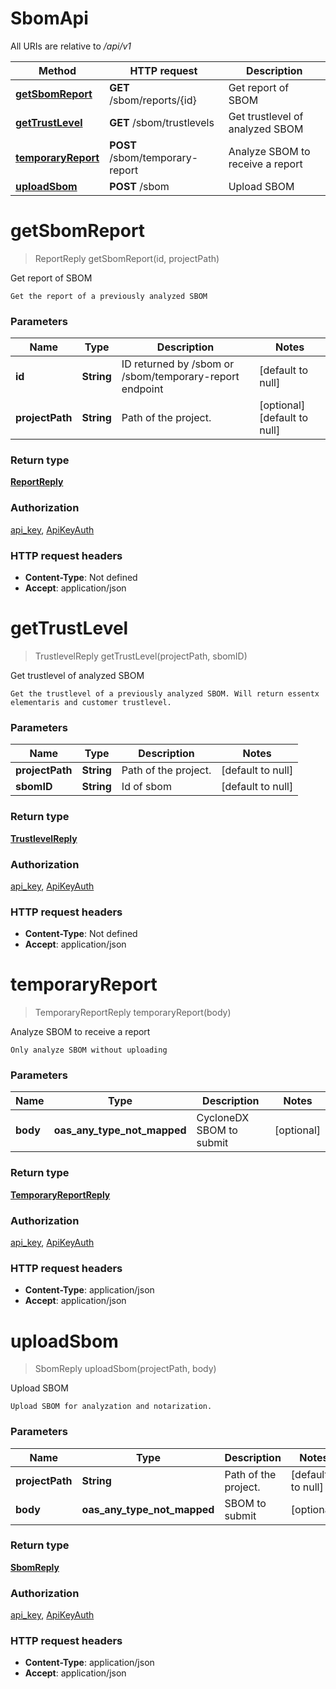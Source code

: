 # SbomApi

All URIs are relative to */api/v1*

| Method | HTTP request | Description |
|------------- | ------------- | -------------|
| [**getSbomReport**](SbomApi.md#getSbomReport) | **GET** /sbom/reports/{id} | Get report of SBOM |
| [**getTrustLevel**](SbomApi.md#getTrustLevel) | **GET** /sbom/trustlevels | Get trustlevel of analyzed SBOM |
| [**temporaryReport**](SbomApi.md#temporaryReport) | **POST** /sbom/temporary-report | Analyze SBOM to receive a report |
| [**uploadSbom**](SbomApi.md#uploadSbom) | **POST** /sbom | Upload SBOM |


<a name="getSbomReport"></a>
# **getSbomReport**
> ReportReply getSbomReport(id, projectPath)

Get report of SBOM

    Get the report of a previously analyzed SBOM

### Parameters

|Name | Type | Description  | Notes |
|------------- | ------------- | ------------- | -------------|
| **id** | **String**| ID returned by /sbom or /sbom/temporary-report endpoint | [default to null] |
| **projectPath** | **String**| Path of the project. | [optional] [default to null] |

### Return type

[**ReportReply**](../Models/ReportReply.md)

### Authorization

[api_key](../README.md#api_key), [ApiKeyAuth](../README.md#ApiKeyAuth)

### HTTP request headers

- **Content-Type**: Not defined
- **Accept**: application/json

<a name="getTrustLevel"></a>
# **getTrustLevel**
> TrustlevelReply getTrustLevel(projectPath, sbomID)

Get trustlevel of analyzed SBOM

    Get the trustlevel of a previously analyzed SBOM. Will return essentx elementaris and customer trustlevel.

### Parameters

|Name | Type | Description  | Notes |
|------------- | ------------- | ------------- | -------------|
| **projectPath** | **String**| Path of the project. | [default to null] |
| **sbomID** | **String**| Id of sbom | [default to null] |

### Return type

[**TrustlevelReply**](../Models/TrustlevelReply.md)

### Authorization

[api_key](../README.md#api_key), [ApiKeyAuth](../README.md#ApiKeyAuth)

### HTTP request headers

- **Content-Type**: Not defined
- **Accept**: application/json

<a name="temporaryReport"></a>
# **temporaryReport**
> TemporaryReportReply temporaryReport(body)

Analyze SBOM to receive a report

    Only analyze SBOM without uploading

### Parameters

|Name | Type | Description  | Notes |
|------------- | ------------- | ------------- | -------------|
| **body** | **oas_any_type_not_mapped**| CycloneDX SBOM to submit | [optional] |

### Return type

[**TemporaryReportReply**](../Models/TemporaryReportReply.md)

### Authorization

[api_key](../README.md#api_key), [ApiKeyAuth](../README.md#ApiKeyAuth)

### HTTP request headers

- **Content-Type**: application/json
- **Accept**: application/json

<a name="uploadSbom"></a>
# **uploadSbom**
> SbomReply uploadSbom(projectPath, body)

Upload SBOM

    Upload SBOM for analyzation and notarization.

### Parameters

|Name | Type | Description  | Notes |
|------------- | ------------- | ------------- | -------------|
| **projectPath** | **String**| Path of the project. | [default to null] |
| **body** | **oas_any_type_not_mapped**| SBOM to submit | [optional] |

### Return type

[**SbomReply**](../Models/SbomReply.md)

### Authorization

[api_key](../README.md#api_key), [ApiKeyAuth](../README.md#ApiKeyAuth)

### HTTP request headers

- **Content-Type**: application/json
- **Accept**: application/json

